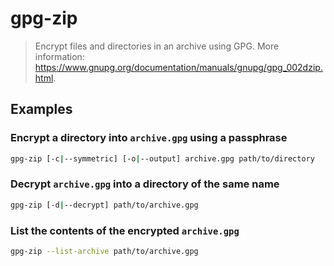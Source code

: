 # gpg-zip

> Encrypt files and directories in an archive using GPG. More information: <https://www.gnupg.org/documentation/manuals/gnupg/gpg_002dzip.html>.

## Examples

### Encrypt a directory into `archive.gpg` using a passphrase

```bash
gpg-zip [-c|--symmetric] [-o|--output] archive.gpg path/to/directory
```

### Decrypt `archive.gpg` into a directory of the same name

```bash
gpg-zip [-d|--decrypt] path/to/archive.gpg
```

### List the contents of the encrypted `archive.gpg`

```bash
gpg-zip --list-archive path/to/archive.gpg
```
